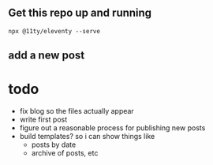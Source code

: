 
## Get this repo up and running
`npx @11ty/eleventy --serve`

## add a new post


# todo

- fix blog so the files actually appear
- write first post
- figure out a reasonable process for publishing new posts
- build templates? so i can show things like
    - posts by date
    - archive of posts, etc

